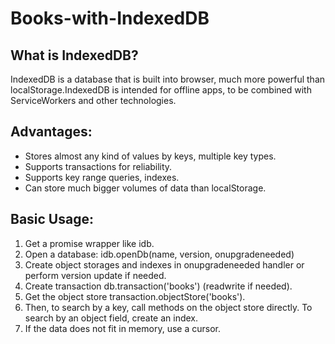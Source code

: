 # Books-with-IndexedDB
## What is IndexedDB? 
IndexedDB is a database that is built into browser, much more powerful than localStorage.IndexedDB is intended for offline apps, to be combined with ServiceWorkers and other technologies.
## Advantages:
* Stores almost any kind of values by keys, multiple key types.
* Supports transactions for reliability.
* Supports key range queries, indexes.
* Can store much bigger volumes of data than localStorage.
## Basic Usage:
1. Get a promise wrapper like idb.
2. Open a database: idb.openDb(name, version, onupgradeneeded)
3. Create object storages and indexes in onupgradeneeded handler or perform version update if needed.
4. Create transaction db.transaction('books') (readwrite if needed).
5. Get the object store transaction.objectStore('books').
6. Then, to search by a key, call methods on the object store directly.
To search by an object field, create an index.
7. If the data does not fit in memory, use a cursor.

